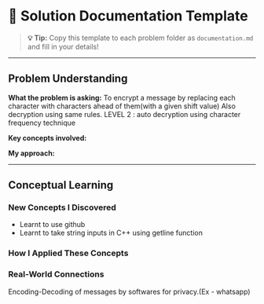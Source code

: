 # 📝 Solution Documentation Template

> **💡 Tip:** Copy this template to each problem folder as `documentation.md` and fill in your details!

---

## Problem Understanding
**What the problem is asking:** 
To encrypt a message by replacing each character with characters ahead of them(with a given shift value)
Also decryption using same rules.
LEVEL 2 : auto decryption using character frequency technique

**Key concepts involved:** 

**My approach:** 

---

##  Conceptual Learning

### **New Concepts I Discovered**
- Learnt to use github 
- Learnt to take string inputs in C++ using getline function

### **How I Applied These Concepts**


### **Real-World Connections**
Encoding-Decoding of messages by softwares for privacy.(Ex - whatsapp)




